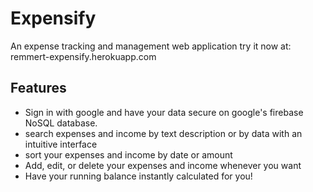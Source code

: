 <h1>Expensify</h1>
An expense tracking and management web application try it now at: remmert-expensify.herokuapp.com
<h2>Features</h2>
<ul>
<li>
Sign in with google and have your data secure on google's firebase NoSQL database.
</li>
<li>
search expenses and income by text description or by data with an intuitive interface
</li>
<li>
sort your expenses and income by date or amount
</li>
<li>
Add, edit, or delete your expenses and income whenever you want
</li>
<li>
Have your running balance instantly calculated for you!
</li>
</ul>


